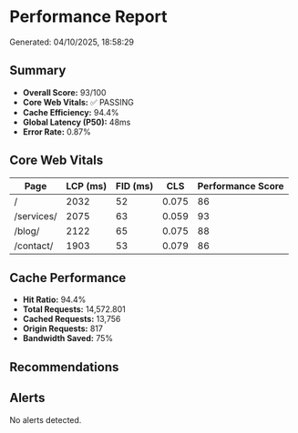 # Performance Report

Generated: 04/10/2025, 18:58:29

## Summary

- **Overall Score:** 93/100
- **Core Web Vitals:** ✅ PASSING
- **Cache Efficiency:** 94.4%
- **Global Latency (P50):** 48ms
- **Error Rate:** 0.87%

## Core Web Vitals

| Page       | LCP (ms) | FID (ms) | CLS   | Performance Score |
| ---------- | -------- | -------- | ----- | ----------------- |
| /          | 2032     | 52       | 0.075 | 86                |
| /services/ | 2075     | 63       | 0.059 | 93                |
| /blog/     | 2122     | 65       | 0.075 | 88                |
| /contact/  | 1903     | 53       | 0.079 | 86                |

## Cache Performance

- **Hit Ratio:** 94.4%
- **Total Requests:** 14,572.801
- **Cached Requests:** 13,756
- **Origin Requests:** 817
- **Bandwidth Saved:** 75%

## Recommendations

## Alerts

No alerts detected.
